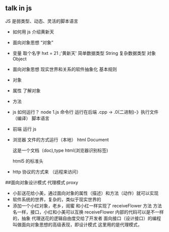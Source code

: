 ## talk in js

JS 是弱类型、动态、灵活的脚本语言

- 如何用 js 介绍黄新天
- 面向对象思想
  “对象”
- 变量
  取个名字 hxt = 21 ;'黄新天' 简单数据类型 String
  复杂数据类型 对象 Object
- 面向对象思想
  现实世界和关系的软件抽象化
  基本规则
- 对象
- 属性 了解对象
- 方法

- js 如何运行？
  node 1.js 命令行 运行在后端
  .cpp -> .0(二进制)-》执行文件（编译）
  脚本语言

- 前端 运行 js
- 浏览器 文件的方式运行（本地）
  html Document
  <!DOCTYPE html>  这是一个文档（doc),type html(浏览器识别标签)
  html5 的标准头
- http 协议的方式来 （远程来访问）

##面向对象设计模式 代理模式 proxy

- 小彭送花给小美，通过面向对象的属性（描述）和方法（动作）就可以实现
- 软件系统的世界，复杂的，类似于现实世界的
- 添加一个小红对象，老乡，闺蜜
  和小红一样实现了 receiveFlower 方法
  方法名一样，接口，小红和小美可以互换
  receiveFlower 内部的代码可以是不一样的，抽象
  代理送花的逻辑自由度交给了开发者
  面向接口（设计接口）的编程 叫做面向对象思想的高级表现，即设计模式
  这里用的是代理模式，
